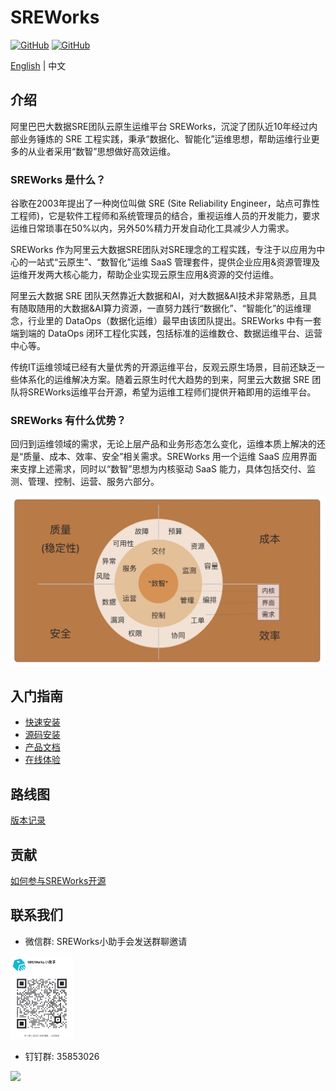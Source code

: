 # SREWorks

[![GitHub](https://img.shields.io/github/license/alibaba/sreworks)](./LICENSE)
[![GitHub](https://img.shields.io/github/repo-size/alibaba/sreworks)](#)

[English](README.md) | 中文

## 介绍

阿里巴巴大数据SRE团队云原生运维平台 SREWorks，沉淀了团队近10年经过内部业务锤炼的 SRE 工程实践，秉承“数据化、智能化”运维思想，帮助运维行业更多的从业者采用“数智”思想做好高效运维。


### SREWorks 是什么？

谷歌在2003年提出了一种岗位叫做 SRE (Site Reliability Engineer，站点可靠性工程师)，它是软件工程师和系统管理员的结合，重视运维人员的开发能力，要求运维日常琐事在50%以内，另外50%精力开发自动化工具减少人力需求。

SREWorks 作为阿里云大数据SRE团队对SRE理念的工程实践，专注于以应用为中心的一站式“云原生”、“数智化”运维 SaaS 管理套件，提供企业应用&资源管理及运维开发两大核心能力，帮助企业实现云原生应用&资源的交付运维。

阿里云大数据 SRE 团队天然靠近大数据和AI，对大数据&AI技术非常熟悉，且具有随取随用的大数据&AI算力资源，一直努力践行“数据化”、“智能化”的运维理念，行业里的 DataOps（数据化运维）最早由该团队提出。SREWorks 中有一套端到端的 DataOps 闭环工程化实践，包括标准的运维数仓、数据运维平台、运营中心等。

传统IT运维领域已经有大量优秀的开源运维平台，反观云原生场景，目前还缺乏一些体系化的运维解决方案。随着云原生时代大趋势的到来，阿里云大数据 SRE 团队将SREWorks运维平台开源，希望为运维工程师们提供开箱即用的运维平台。

### SREWorks 有什么优势？

回归到运维领域的需求，无论上层产品和业务形态怎么变化，运维本质上解决的还是“质量、成本、效率、安全”相关需求。SREWorks 用一个运维 SaaS 应用界面来支撑上述需求，同时以“数智”思想为内核驱动 SaaS 能力，具体包括交付、监测、管理、控制、运营、服务六部分。

![image.png](/paas/sw-frontend/docs/pictures/1650211475047-fdfccb84-61bd-4e1f-8451-9505847a48a7.png)


## 入门指南
- [快速安装](/paas/sw-frontend/docs/documents/rr5g10.md)
- [源码安装](/paas/sw-frontend/docs/documents/mzz07m.md)
- [产品文档](https://www.yuque.com/sreworks-doc/docs/)
- [在线体验](https://wj.qq.com/s2/10565748/53da/)

## 路线图

[版本记录](/paas/sw-frontend/docs/documents/ogxnmx.md)

## 贡献

[如何参与SREWorks开源](/paas/sw-frontned/docs/documents/yc64sk.md)

## 联系我们

- 微信群: SREWorks小助手会发送群聊邀请

<img src="/paas/sw-frontend/src/publicMedia/weixin.jpg" width="100" />

- 钉钉群: 35853026

<img src="/paas/sw-frontend/src/publicMedia/ding.jpg" width="100" />




